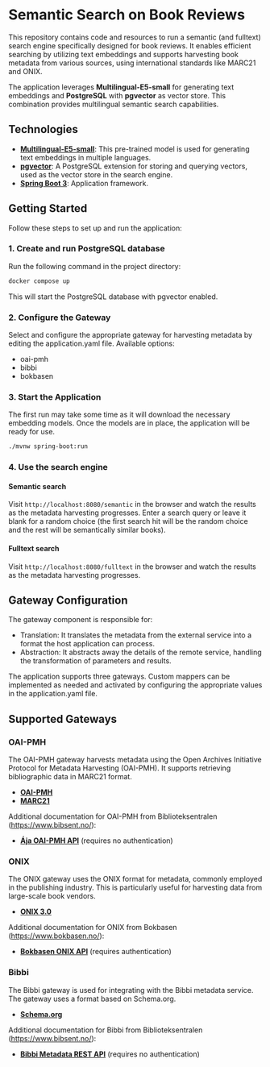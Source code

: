 # Semantic Search on Book Reviews

This repository contains code and resources to run a semantic (and fulltext) search engine specifically designed for
book reviews. It enables efficient searching by utilizing text embeddings and supports harvesting book metadata from
various sources, using international standards like MARC21 and ONIX.

The application leverages **Multilingual-E5-small** for generating text embeddings and **PostgreSQL** with **pgvector**
as vector store. This combination provides multilingual semantic search capabilities.

## Technologies

- **[Multilingual-E5-small](https://huggingface.co/intfloat/multilingual-e5-small)**: This pre-trained model is used for
  generating text embeddings in multiple languages.
- **[pgvector](https://github.com/pgvector/pgvector)**: A PostgreSQL extension for storing and querying vectors, used as
  the vector store in the search engine.
- **[Spring Boot 3](https://spring.io/projects/spring-boot)**: Application framework.

## Getting Started

Follow these steps to set up and run the application:

### 1. Create and run PostgreSQL database

Run the following command in the project directory:

```bash
docker compose up
```

This will start the PostgreSQL database with pgvector enabled.

### 2. Configure the Gateway

Select and configure the appropriate gateway for harvesting metadata by editing the application.yaml file. Available
options:

- oai-pmh
- bibbi
- bokbasen

### 3. Start the Application

The first run may take some time as it will download the necessary embedding models. Once the models are in place, the
application will be ready for use.

```bash
./mvnw spring-boot:run
```

### 4. Use the search engine

#### Semantic search

Visit ```http://localhost:8080/semantic``` in the browser and watch the results as the metadata harvesting progresses.
Enter a search query or leave it blank for a random choice (the first search hit will be the random choice and the rest
will be semantically similar books).

#### Fulltext search

Visit ```http://localhost:8080/fulltext``` in the browser and watch the results as the metadata harvesting progresses.

## Gateway Configuration

The gateway component is responsible for:

- Translation: It translates the metadata from the external service into a format the host application can process.
- Abstraction: It abstracts away the details of the remote service, handling the transformation of parameters and
  results.

The application supports three gateways. Custom mappers can be implemented as needed and activated by configuring the
appropriate values in the application.yaml file.

## Supported Gateways

### OAI-PMH

The OAI-PMH gateway harvests metadata using the Open Archives Initiative Protocol for Metadata Harvesting (OAI-PMH). It
supports retrieving bibliographic data in MARC21 format.

- **[OAI-PMH](https://www.openarchives.org/pmh/)**
- **[MARC21](https://www.loc.gov/marc/bibliographic/)**

Additional documentation for OAI-PMH from Biblioteksentralen (https://www.bibsent.no/):

- **[Ája OAI-PMH API](https://doc.aja.bs.no/hente/bibliografiske-data/oai-pmh.html)** (requires no authentication)

### ONIX

The ONIX gateway uses the ONIX format for metadata, commonly employed in the publishing industry. This is particularly
useful for harvesting data from large-scale book vendors.

- **[ONIX 3.0](https://www.editeur.org/93/Release-3.0-and-3.1-Downloads/)**

Additional documentation for ONIX from Bokbasen (https://www.bokbasen.no/):

- **[Bokbasen ONIX API](https://bokbasen.jira.com/wiki/spaces/api/pages/67993632/ONIX)** (requires authentication)

### Bibbi

The Bibbi gateway is used for integrating with the Bibbi metadata service. The gateway uses a format based on
Schema.org.

- **[Schema.org](https://schema.org/)**

Additional documentation for Bibbi from Biblioteksentralen (https://www.bibsent.no/):

- **[Bibbi Metadata REST API](https://bibliografisk.bs.no/#/)** (requires no authentication)
